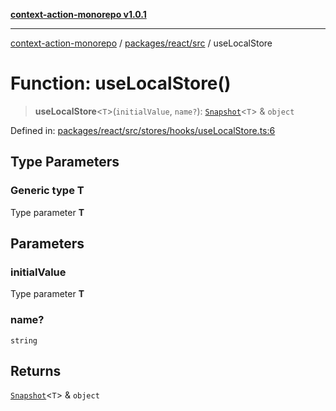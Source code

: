 [**context-action-monorepo v1.0.1**](../../../../README.md)

***

[context-action-monorepo](../../../../README.md) / [packages/react/src](../README.md) / useLocalStore

# Function: useLocalStore()

> **useLocalStore**&lt;`T`&gt;(`initialValue`, `name?`): [`Snapshot`](../interfaces/Snapshot.md)&lt;`T`&gt; & `object`

Defined in: [packages/react/src/stores/hooks/useLocalStore.ts:6](https://github.com/mineclover/context-action/blob/08bf17d6ec1c09cfe0ffb9710189395df90c9772/packages/react/src/stores/hooks/useLocalStore.ts#L6)

## Type Parameters

### Generic type T

Type parameter **T**

## Parameters

### initialValue

Type parameter **T**

### name?

`string`

## Returns

[`Snapshot`](../interfaces/Snapshot.md)&lt;`T`&gt; & `object`

